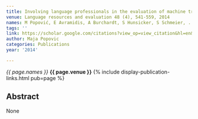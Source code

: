 ```yaml
---
title: Involving language professionals in the evaluation of machine translation
venue: Language resources and evaluation 48 (4), 541-559, 2014
names: M Popović, E Avramidis, A Burchardt, S Hunsicker, S Schmeier, ...
tags: ''
link: https://scholar.google.com/citations?view_op=view_citation&hl=en&user=KdAV2Y0AAAAJ&pagesize=100&sortby=pubdate&citation_for_view=KdAV2Y0AAAAJ:HDshCWvjkbEC
author: Maja Popovic
categories: Publications
year: '2014'

---
```


*{{ page.names }}*
**{{ page.venue }}**
{% include display-publication-links.html pub=page %}
## Abstract

None